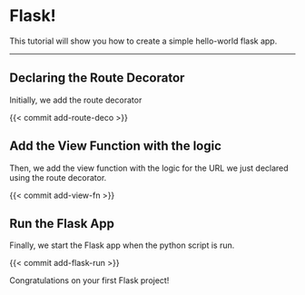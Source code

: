 # Flask!

This tutorial will show you how to create a simple hello-world flask app. 

---

## Declaring the Route Decorator


Initially, we add the route decorator

{{< commit add-route-deco >}}

## Add the View Function with the logic

Then, we add the view function with the logic for the URL we just declared using the route decorator.

{{< commit add-view-fn >}}

## Run the Flask App

Finally, we start the Flask app when the python script is run.

{{< commit add-flask-run >}}

Congratulations on your first Flask project!